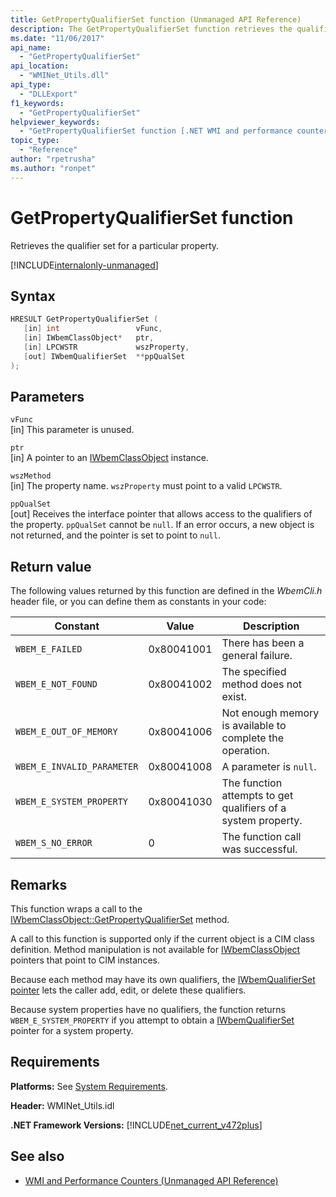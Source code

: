 ```yaml
---
title: GetPropertyQualifierSet function (Unmanaged API Reference)
description: The GetPropertyQualifierSet function retrieves the qualifier set for a property.
ms.date: "11/06/2017"
api_name:
  - "GetPropertyQualifierSet"
api_location:
  - "WMINet_Utils.dll"
api_type:
  - "DLLExport"
f1_keywords:
  - "GetPropertyQualifierSet"
helpviewer_keywords:
  - "GetPropertyQualifierSet function [.NET WMI and performance counters]"
topic_type:
  - "Reference"
author: "rpetrusha"
ms.author: "ronpet"
---
```


# GetPropertyQualifierSet function

Retrieves the qualifier set for a particular property.

[!INCLUDE[internalonly-unmanaged](../../../../includes/internalonly-unmanaged.md)]

## Syntax

```cpp
HRESULT GetPropertyQualifierSet (
   [in] int                 vFunc,
   [in] IWbemClassObject*   ptr,
   [in] LPCWSTR             wszProperty,
   [out] IWbemQualifierSet  **ppQualSet
);
```

## Parameters

`vFunc`\
[in] This parameter is unused.

`ptr`\
[in] A pointer to an [IWbemClassObject](/windows/desktop/api/wbemcli/nn-wbemcli-iwbemclassobject) instance.

`wszMethod`\
[in] The property  name. `wszProperty` must point to a valid `LPCWSTR`.

`ppQualSet`\
[out] Receives the interface pointer that allows access to the qualifiers of the property. `ppQualSet` cannot be `null`. If an error occurs, a new object is not returned, and the pointer is set to point to `null`.

## Return value

The following values returned by this function are defined in the *WbemCli.h* header file, or you can define them as constants in your code:

|Constant  |Value  |Description  |
|---------|---------|---------|
|`WBEM_E_FAILED` | 0x80041001 | There has been a general failure. |
| `WBEM_E_NOT_FOUND` | 0x80041002 | The specified method does not exist. |
|`WBEM_E_OUT_OF_MEMORY` | 0x80041006 | Not enough memory is available to complete the operation. |
|`WBEM_E_INVALID_PARAMETER` | 0x80041008 | A parameter is `null`. |
| `WBEM_E_SYSTEM_PROPERTY` | 0x80041030 | The function attempts to get qualifiers of a system property. |
|`WBEM_S_NO_ERROR` | 0 | The function call was successful.  |

## Remarks

This function wraps a call to the [IWbemClassObject::GetPropertyQualifierSet](/windows/desktop/api/wbemcli/nf-wbemcli-iwbemclassobject-getpropertyqualifierset) method.

A call to this function is supported only if the current object is a CIM class definition. Method manipulation is not available for [IWbemClassObject](/windows/desktop/api/wbemcli/nn-wbemcli-iwbemclassobject) pointers that point to CIM instances.

Because each method may have its own qualifiers, the [IWbemQualifierSet pointer](/windows/desktop/api/wbemcli/nn-wbemcli-iwbemqualifierset) lets the caller add, edit, or delete these qualifiers.

Because system properties have no qualifiers, the function returns `WBEM_E_SYSTEM_PROPERTY` if you attempt to obtain a [IWbemQualifierSet](/windows/desktop/api/wbemcli/nn-wbemcli-iwbemqualifierset) pointer for a system property.

## Requirements

**Platforms:** See [System Requirements](../../get-started/system-requirements.md).

**Header:** WMINet_Utils.idl

**.NET Framework Versions:** [!INCLUDE[net_current_v472plus](../../../../includes/net-current-v472plus.md)]

## See also

- [WMI and Performance Counters (Unmanaged API Reference)](index.md)
